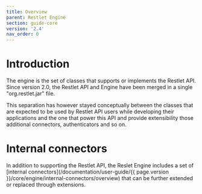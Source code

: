 ```yaml
---
title: Overview
parent: Restlet Engine
section: guide-core
version: '2.4'
nav_order: 0
---
```

# Introduction

The engine is the set of classes that supports or implements the Restlet
API. Since version 2.0, the Restlet API and Engine have been merged in a
single "org.restlet.jar" file.

This separation has however stayed conceptually between the classes that
are expected to be used by Restlet API users while developing their
applications and the one that power this API and provide extensibility
those additional connectors, authenticators and so on.

# Internal connectors

In addition to supporting the Restlet API, the Reslet Engine includes a set
of [internal connectors](/documentation/user-guide/{{ page.version }}/core/engine/internal-connectors/overview) that can be further extended or replaced through
extensions.
